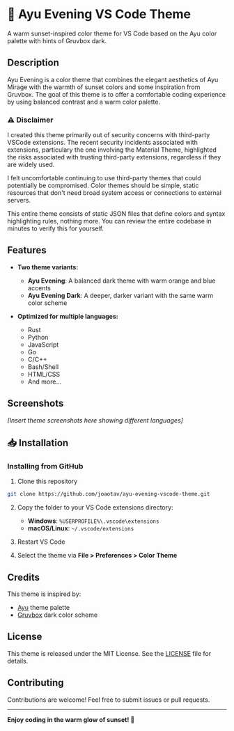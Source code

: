 # 🌅 Ayu Evening VS Code Theme

A warm sunset-inspired color theme for VS Code based on the Ayu color palette with hints of Gruvbox dark.

## Description

Ayu Evening is a color theme that combines the elegant aesthetics of Ayu Mirage with the warmth of sunset colors and some inspiration from Gruvbox. The goal of this theme is to offer a comfortable coding experience by using balanced contrast and a warm color palette.

### ⚠️ Disclaimer

I created this theme primarily out of security concerns with third-party VSCode extensions. The recent security incidents associated with extensions, particulary the one involving the Material Theme, highlighted the risks associated with trusting third-party extensions, regardless if they are widely used.

I felt uncomfortable continuing to use third-party themes that could potentially be compromised. Color themes should be simple, static resources that don't need broad system access or connections to external servers.

This entire theme consists of static JSON files that define colors and syntax highlighting rules, nothing more. You can review the entire codebase in minutes to verify this for yourself.

## Features

- **Two theme variants:**
  - **Ayu Evening**: A balanced dark theme with warm orange and blue accents
  - **Ayu Evening Dark**: A deeper, darker variant with the same warm color scheme

- **Optimized for multiple languages:**
  - Rust
  - Python
  - JavaScript
  - Go
  - C/C++
  - Bash/Shell
  - HTML/CSS
  - And more...

## Screenshots

*[Insert theme screenshots here showing different languages]*

## 📥 Installation

### Installing from GitHub

1. Clone this repository
```bash
git clone https://github.com/joaotav/ayu-evening-vscode-theme.git
```

2. Copy the folder to your VS Code extensions directory:
   - **Windows**: `%USERPROFILE%\.vscode\extensions`
   - **macOS/Linux**: `~/.vscode/extensions`

3. Restart VS Code
4. Select the theme via **File > Preferences > Color Theme**

## Credits

This theme is inspired by:
- [Ayu](https://github.com/ayu-theme/vscode-ayu) theme palette
- [Gruvbox](https://github.com/morhetz/gruvbox) dark color scheme

## License

This theme is released under the MIT License. See the [LICENSE](LICENSE) file for details.

## Contributing

Contributions are welcome! Feel free to submit issues or pull requests.

---

**Enjoy coding in the warm glow of sunset! 🌅**
